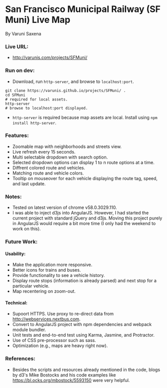 # San Francisco Municipal Railway (SF Muni) Live Map
By Varuni Saxena

### Live URL: 
* http://varunis.com/projects/SFMuni/

### Run on dev:
* Download, run `http-server`, and browse to `localhost:port`.

```
git clone https://varunis.github.io/projects/SFMuni/ .
cd SFMuni
# required for local assets.
http-server
# browse to localhost:port displayed.
```

* `http-server` is required because map assets are local. Install using `npm install http-server`.

### Features:
* Zoomable map with neighborhoods and streets view.
* Live refresh every 15 seconds.
* Multi selectable dropdown with search option.
* Selected dropdown options can display 1 to n route options at a time.
* Diffrent colored route and vehicles.
* Matching route and vehicle colors.
* Tooltip on mouseover for each vehicle displaying the route tag, speed, and last update.

### Notes:
* Tested on latest version of chrome v58.0.3029.110.
* I was able to inject d3js into AngularJS. However, I had started the current project with standard jQuery and d3js. Moving this project purely in AngularJS would require a bit more time (I only had the weekend to work on this).

### Future Work:
#### Usability:
* Make the application more responsive.
* Better icons for trains and buses.
* Provide functionality to see a vehicle history.
* Display route stops (information is already parsed) and next stop for a particular vehicle.
* Map recentering on zoom-out.

#### Technical:
* Supoort HTTPS. Use proxy to re-direct data from http://webservices.nextbus.com.
* Convert to AngularJS project with npm dependencies and webpack module bundler.
* Unit tests and end-to-end test using Karma, Jasmine, and Protractor.
* Use of CSS pre-processor such as sass.
* Optimization (e.g., maps are heavy right now).

### References:
* Besides the scripts and resources already mentioned in the code, blogs by d3's Mike Bostocks and his code examples like https://bl.ocks.org/mbostock/5593150 were very helpful.
